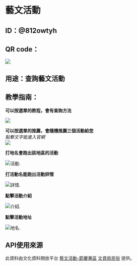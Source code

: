 # 藝文活動

## ID：@812owtyh

## QR code：
![](/image/1640588095057.jpg)

## 用途：查詢藝文活動

## 教學指南：

**可以按選單的教程，會有查詢方法**  

![](/image/305071.jpg)

**可以按選單的推薦，會隨機推薦三個活動給您**  
*點擊文字能進入官網*  
![](/image/305072.jpg)

**打地名會跑出該地區的活動** 

![活動.](/image/305067.jpg)

**打活動名能跑出活動詳情** 

![詳情.](/image/305068.jpg)

**點擊活動介紹** 

![介紹.](/image/305069.jpg)

**點擊活動地址** 

![地名.](/image/305070.jpg)

## API使用來源

此資料由文化資料開放平台
[藝文活動-節慶專區](https://opendata.culture.tw/frontsite/openData/detail?datasetId=413)
[文資局民俗](https://opendata.culture.tw/frontsite/openData/detail?datasetId=726)
提供。


